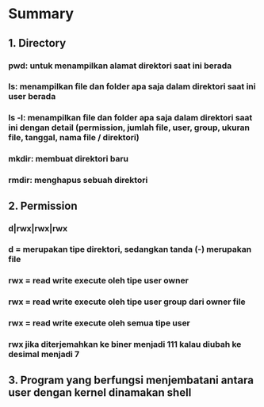 # Summary

## 1. Directory
### pwd: untuk menampilkan alamat direktori saat ini berada
### ls: menampilkan file dan folder apa saja dalam direktori saat ini user berada
### ls -l: menampilkan file dan folder apa saja dalam direktori saat ini dengan detail (permission, jumlah file, user, group, ukuran file, tanggal, nama file / direktori)
### mkdir: membuat direktori baru
### rmdir: menghapus sebuah direktori

## 2. Permission
### d|rwx|rwx|rwx
### d = merupakan tipe direktori, sedangkan tanda (-) merupakan file
### rwx = read write execute oleh tipe user owner
### rwx = read write execute oleh tipe user group dari owner file
### rwx = read write execute oleh semua tipe user
### rwx jika diterjemahkan ke biner menjadi 111 kalau diubah ke desimal menjadi 7
## 3. Program yang berfungsi menjembatani antara user dengan kernel dinamakan shell